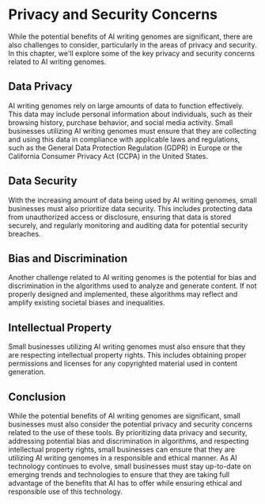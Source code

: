 Privacy and Security Concerns
==========================================================================

While the potential benefits of AI writing genomes are significant, there are also challenges to consider, particularly in the areas of privacy and security. In this chapter, we'll explore some of the key privacy and security concerns related to AI writing genomes.

Data Privacy
------------

AI writing genomes rely on large amounts of data to function effectively. This data may include personal information about individuals, such as their browsing history, purchase behavior, and social media activity. Small businesses utilizing AI writing genomes must ensure that they are collecting and using this data in compliance with applicable laws and regulations, such as the General Data Protection Regulation (GDPR) in Europe or the California Consumer Privacy Act (CCPA) in the United States.

Data Security
-------------

With the increasing amount of data being used by AI writing genomes, small businesses must also prioritize data security. This includes protecting data from unauthorized access or disclosure, ensuring that data is stored securely, and regularly monitoring and auditing data for potential security breaches.

Bias and Discrimination
-----------------------

Another challenge related to AI writing genomes is the potential for bias and discrimination in the algorithms used to analyze and generate content. If not properly designed and implemented, these algorithms may reflect and amplify existing societal biases and inequalities.

Intellectual Property
---------------------

Small businesses utilizing AI writing genomes must also ensure that they are respecting intellectual property rights. This includes obtaining proper permissions and licenses for any copyrighted material used in content generation.

Conclusion
----------

While the potential benefits of AI writing genomes are significant, small businesses must also consider the potential privacy and security concerns related to the use of these tools. By prioritizing data privacy and security, addressing potential bias and discrimination in algorithms, and respecting intellectual property rights, small businesses can ensure that they are utilizing AI writing genomes in a responsible and ethical manner. As AI technology continues to evolve, small businesses must stay up-to-date on emerging trends and technologies to ensure that they are taking full advantage of the benefits that AI has to offer while ensuring ethical and responsible use of this technology.
